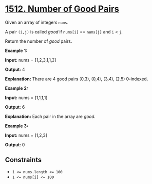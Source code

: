 # [1512. Number of Good Pairs](https://leetcode.com/problems/number-of-good-pairs/)

Given an array of integers `nums`.

A pair `(i,j)` is called *good* if `nums[i]` == `nums[j]` and `i` < `j`.

Return the number of *good* pairs.

**Example 1:**

**Input:** nums = \[1,2,3,1,1,3\]

**Output:** 4

**Explanation:** There are 4 good pairs (0,3), (0,4), (3,4), (2,5) 0-indexed.

**Example 2:**

**Input:** nums = \[1,1,1,1\]

**Output:** 6

**Explanation:** Each pair in the array are *good*.

**Example 3:**

**Input:** nums = \[1,2,3\]

**Output:** 0

## Constraints

- `1 <= nums.length <= 100`
- `1 <= nums[i] <= 100`
